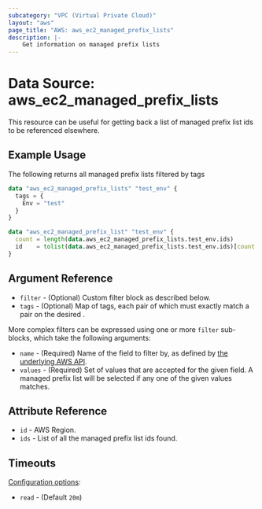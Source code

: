 ```yaml
---
subcategory: "VPC (Virtual Private Cloud)"
layout: "aws"
page_title: "AWS: aws_ec2_managed_prefix_lists"
description: |-
    Get information on managed prefix lists
---
```


# Data Source: aws_ec2_managed_prefix_lists

This resource can be useful for getting back a list of managed prefix list ids to be referenced elsewhere.

## Example Usage

The following returns all managed prefix lists filtered by tags

```terraform
data "aws_ec2_managed_prefix_lists" "test_env" {
  tags = {
    Env = "test"
  }
}

data "aws_ec2_managed_prefix_list" "test_env" {
  count = length(data.aws_ec2_managed_prefix_lists.test_env.ids)
  id    = tolist(data.aws_ec2_managed_prefix_lists.test_env.ids)[count.index]
}
```

## Argument Reference

* `filter` - (Optional) Custom filter block as described below.
* `tags` - (Optional) Map of tags, each pair of which must exactly match
  a pair on the desired .

More complex filters can be expressed using one or more `filter` sub-blocks,
which take the following arguments:

* `name` - (Required) Name of the field to filter by, as defined by
  [the underlying AWS API](https://docs.aws.amazon.com/AWSEC2/latest/APIReference/API_DescribeManagedPrefixLists.html).
* `values` - (Required) Set of values that are accepted for the given field.
  A managed prefix list will be selected if any one of the given values matches.

## Attribute Reference

* `id` - AWS Region.
* `ids` - List of all the managed prefix list ids found.

## Timeouts

[Configuration options](https://developer.hashicorp.com/terraform/language/resources/syntax#operation-timeouts):

- `read` - (Default `20m`)
